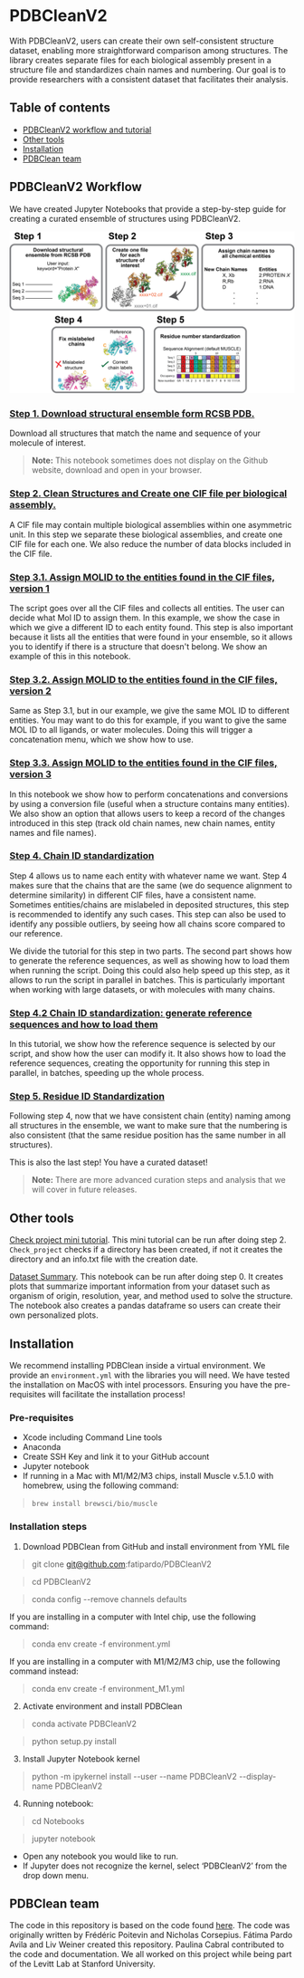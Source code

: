 # PDBCleanV2 

With PDBCleanV2, users can create their own self-consistent structure dataset, enabling more straightforward comparison among structures. The library creates separate files for each biological assembly present in a structure file and standardizes chain names and numbering. Our goal is to provide researchers with a consistent dataset that facilitates their analysis.

## Table of contents

* [PDBCleanV2 workflow and tutorial](#pdbcleanv2-workflow)
* [Other tools](#other-tools)
* [Installation](#installation)
* [PDBClean team](#pdbclean-team)

## PDBCleanV2 Workflow

We have created Jupyter Notebooks that provide a step-by-step guide for creating a curated ensemble of structures using PDBCleanV2. 

![Workflow flowchart](./images/FlowChart.png)

### [Step 1. Download structural ensemble form RCSB PDB.](https://github.com/fatipardo/PDBClean-0.0.2/blob/master/Notebooks/Step1.DownloadStructuralEnsembleFromRCSBPDB.ipynb)

Download all structures that match the name and sequence of your molecule of interest.

> **Note:** This notebook sometimes does not display on the Github website, download and open in your browser.   

### [Step 2. Clean Structures and Create one CIF file per biological assembly.](https://github.com/fatipardo/PDBClean-0.0.2/blob/master/Notebooks/Step2.CreateOneCIFFilePerBiologicalAssembly.ipynb)

A CIF file may contain multiple biological assemblies within one asymmetric unit. In this step we separate these biological assemblies, and create one CIF file for each one. We also reduce the number of data blocks included in the CIF file.

### [Step 3.1. Assign MOLID to the entities found in the CIF files, version 1](https://github.com/fatipardo/PDBClean-0.0.2/blob/master/Notebooks/Step3.1.AssignMolIDToEntitiesFoundInCIFfiles1.ipynb)

The script goes over all the CIF files and collects all entities. The user can decide what Mol ID to assign them. In this example, we show the case in which we give a different ID to each entity found.
This step is also important because it lists all the entities that were found in your ensemble, so it allows you to identify if there is a structure that doesn't belong. We show an example of this in this notebook.

### [Step 3.2. Assign MOLID to the entities found in the CIF files, version 2](https://github.com/fatipardo/PDBClean-0.0.2/blob/master/Notebooks/Step3.2.AssignMolIDToEntitiesFoundInCIFfiles2.ipynb)

Same as Step 3.1, but in our example, we give the same MOL ID to different entities. You may want to do this for example, if you want to give the same MOL ID to all ligands, or water molecules. Doing this will trigger a concatenation menu, which we show how to use.

### [Step 3.3. Assign MOLID to the entities found in the CIF files, version 3](https://github.com/fatipardo/PDBClean-0.0.2/blob/master/Notebooks/Step3.3AssignMolIDToEntitiesFoundInCIFfiles3.ipynb)

In this notebook we show how to perform concatenations and conversions by using a conversion file (useful when a structure contains many entities). 
We also show an option that allows users to keep a record of the changes introduced in this step (track old chain names, new chain names, entity names and file names).

### [Step 4. Chain ID standardization](https://github.com/fatipardo/PDBClean-0.0.2/blob/master/Notebooks/Step4.ChainIDStandardization.ipynb)

Step 4 allows us to name each entity with whatever name we want. Step 4 makes sure that the chains that are the same (we do sequence alignment to determine similarity) in different CIF files, have a consistent name. Sometimes entities/chains are mislabeled in deposited structures, this step is recommended to identify any such cases. This step can also be used to identify any possible outliers, by seeing how all chains score compared to our reference. 

We divide the tutorial for this step in two parts. The second part shows how to generate the reference sequences, as well as showing how to load them when running the script. Doing this could also help speed up this step, as it allows to run the script in parallel in batches. This is particularly important when working with large datasets, or with molecules with many chains. 

### [Step 4.2 Chain ID standardization: generate reference sequences and how to load them](https://github.com/fatipardo/PDBClean-0.0.2/blob/master/Notebooks/Step4.2.ChainIDStandardization.ipynb)

In this tutorial, we show how the reference sequence is selected by our script, and show how the user can modify it. It also shows how to load the reference sequences, creating the opportunity for running this step in parallel, in batches, speeding up the whole process. 

### [Step 5. Residue ID Standardization](https://github.com/fatipardo/PDBClean-0.0.2/blob/master/Notebooks/Step5.ResidueIDStandardization.ipynb)

Following step 4, now that we have consistent chain (entity) naming among all structures in the ensemble, we want to make sure that the numbering is also consistent (that the same residue position has the same number in all structures).

This is also the last step! You have a curated dataset!


> **Note:** There are more advanced curation steps and analysis that we will cover in future releases.

## Other tools

[Check project mini tutorial](https://github.com/fatipardo/PDBClean-0.0.2/blob/master/Notebooks/CheckProject_CheckCreateDelete.ipynb). This mini tutorial can be run after doing step 2. `Check_project` checks if a directory has been created, if not it creates the directory and an info.txt file with the creation date. 

[Dataset Summary](https://github.com/fatipardo/PDBClean-0.0.2/blob/master/Notebooks/Analysis.SummaryPDBDataset.ipynb).
This notebook can be run after doing step 0. It creates plots that summarize important information from your dataset such as organism of origin, resolution, year, and method used to solve the structure. The notebook also creates a pandas dataframe so users can create their own personalized plots.

## Installation

We recommend installing PDBClean inside a virtual environment. We provide an `environment.yml` with the libraries you will need. 
We have tested the installation on MacOS with intel processors.
Ensuring you have the pre-requisites will facilitate the installation process!

### Pre-requisites

- Xcode including Command Line tools 
- Anaconda
- Create SSH Key and link it to your GitHub account
- Jupyter notebook
- If running in a Mac with M1/M2/M3 chips, install Muscle v.5.1.0 with homebrew, using the following command:
 > `brew install brewsci/bio/muscle`

### Installation steps

1. Download PDBClean from GitHub and install environment from YML file

>git clone git@github.com:fatipardo/PDBCleanV2

>cd PDBCleanV2

>conda config --remove channels defaults

If you are installing in a computer with Intel chip, use the following command:

>conda env create -f environment.yml

If you are installing in a computer with M1/M2/M3 chip, use the following command instead:

>conda env create -f environment_M1.yml

2. Activate environment and install PDBClean

>conda activate PDBCleanV2

>python setup.py install

3. Install Jupyter Notebook kernel

> python -m ipykernel install --user --name PDBCleanV2 --display-name PDBCleanV2


4. Running notebook:

> cd Notebooks

> jupyter notebook

- Open any notebook you would like to run.
- If Jupyter does not recognize the kernel, select ‘PDBCleanV2’ from the drop down menu.


## PDBClean team

The code in this repository is based on the code found [here](https://test.pypi.org/project/PDBClean/#files).
The code was originally written by Frédéric Poitevin and Nicholas Corsepius.
Fátima Pardo Avila and Liv Weiner created this repository. Paulina Cabral contributed to the code and documentation.
We all worked on this project while being part of the Levitt Lab at Stanford University.
